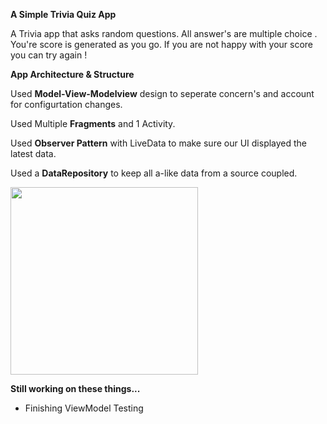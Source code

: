 **A Simple Trivia Quiz App**

A Trivia app that asks random questions.
All answer's are multiple choice . You're score is generated as you go. If you are not happy with your score you can try again ! 


**App Architecture & Structure**


Used **Model-View-Modelview** design to seperate concern's and account for configurtation changes.


Used Multiple **Fragments** and 1 Activity.


Used **Observer Pattern** with LiveData to make sure our UI displayed the latest data. 


Used a **DataRepository** to keep all a-like data from a source coupled. 



<img src="https://github.com/Melinag1992/SimpleQuizApp/assets/22303069/5400aa33-12e1-4c71-b5fb-81b284eb2b08" width="300" />


**Still working on these things...**


- Finishing ViewModel Testing




